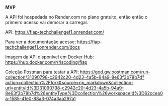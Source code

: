 **MVP**

A API foi hospedada no Render.com no plano gratuito, então então o primeiro acesso vai demorar a carregar.

API: https://fiap-techchallengef1.onrender.com/ 

Para ver a documentação acesse: https://fiap-techchallengef1.onrender.com/docs 

Imagem da API disponível em Docker Hub: https://hub.docker.com/r/rlscoding/fiap 

Coleção Postman para testar a API: 
https://god.gw.postman.com/run-collection/31090798-c2942c20-4d23-4a5b-94a9-8e63f3b78b7d?action=collection%2Ffork&source=rip_markdown&collection-url=entityId%3D31090798-c2942c20-4d23-4a5b-94a9-8e63f3b78b7d%26entityType%3Dcollection%26workspaceId%3D62ccea0a-1585-41e0-88a3-074a3aa297a1
